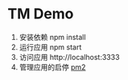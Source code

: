# TM Demo

1. 安装依赖 npm install
2. 运行应用 npm start
3. 访问应用 http://localhost:3333
4. 管理应用的启停 [pm2](https://pm2.keymetrics.io/)
